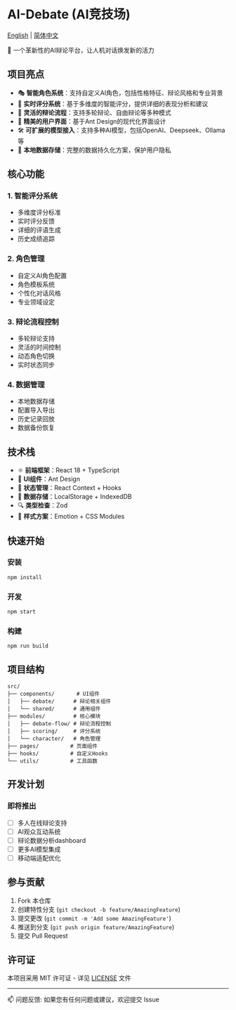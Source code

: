 # AI-Debate (AI竞技场)

[English](README.md) | [简体中文](README.zh-CN.md)

🤖 一个革新性的AI辩论平台，让人机对话焕发新的活力

## 项目亮点

- 🎭 **智能角色系统**：支持自定义AI角色，包括性格特征、辩论风格和专业背景
- 🎯 **实时评分系统**：基于多维度的智能评分，提供详细的表现分析和建议
- 🔄 **灵活的辩论流程**：支持多轮辩论、自由辩论等多种模式
- 🎨 **精美的用户界面**：基于Ant Design的现代化界面设计
- 🛠 **可扩展的模型接入**：支持多种AI模型，包括OpenAI、Deepseek、Ollama等
- 💾 **本地数据存储**：完整的数据持久化方案，保护用户隐私

## 核心功能

### 1. 智能评分系统
- 多维度评分标准
- 实时评分反馈
- 详细的评语生成
- 历史成绩追踪

### 2. 角色管理
- 自定义AI角色配置
- 角色模板系统
- 个性化对话风格
- 专业领域设定

### 3. 辩论流程控制
- 多轮辩论支持
- 灵活的时间控制
- 动态角色切换
- 实时状态同步

### 4. 数据管理
- 本地数据存储
- 配置导入导出
- 历史记录回放
- 数据备份恢复

## 技术栈

- ⚛️ **前端框架**：React 18 + TypeScript
- 🎨 **UI组件**：Ant Design
- 🧠 **状态管理**：React Context + Hooks
- 💾 **数据存储**：LocalStorage + IndexedDB
- 🔍 **类型检查**：Zod
- 💅 **样式方案**：Emotion + CSS Modules

## 快速开始

### 安装
```bash
npm install
```

### 开发
```bash
npm start
```

### 构建
```bash
npm run build
```

## 项目结构

```
src/
├── components/       # UI组件
│   ├── debate/      # 辩论相关组件
│   └── shared/      # 通用组件
├── modules/         # 核心模块
│   ├── debate-flow/ # 辩论流程控制
│   ├── scoring/     # 评分系统
│   └── character/   # 角色管理
├── pages/          # 页面组件
├── hooks/          # 自定义Hooks
└── utils/          # 工具函数
```

## 开发计划

### 即将推出
- [ ] 多人在线辩论支持
- [ ] AI观众互动系统
- [ ] 辩论数据分析dashboard
- [ ] 更多AI模型集成
- [ ] 移动端适配优化

## 参与贡献

1. Fork 本仓库
2. 创建特性分支 (`git checkout -b feature/AmazingFeature`)
3. 提交更改 (`git commit -m 'Add some AmazingFeature'`)
4. 推送到分支 (`git push origin feature/AmazingFeature`)
5. 提交 Pull Request

## 许可证

本项目采用 MIT 许可证 - 详见 [LICENSE](LICENSE) 文件

---

📫 问题反馈: 如果您有任何问题或建议，欢迎提交 Issue 